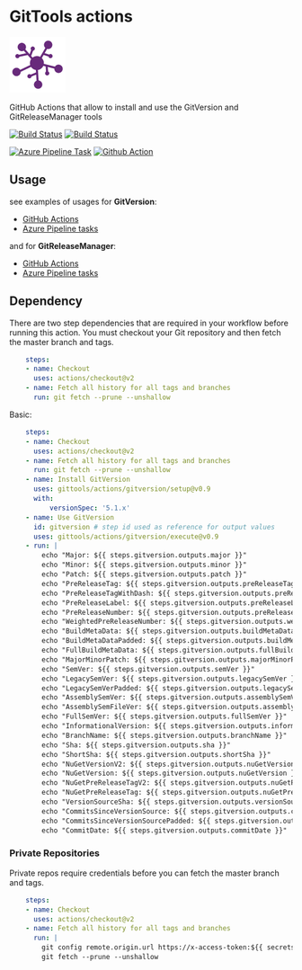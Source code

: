 # GitTools actions

![GitTools](docs/icon.png "GitTools")

GitHub Actions that allow to install and use the GitVersion and GitReleaseManager tools

[![Build Status](https://github.com/GitTools/actions/workflows/CI/badge.svg)](https://github.com/GitTools/actions/actions)
[![Build Status](https://github.com/GitTools/actions/workflows/release/badge.svg)](https://github.com/GitTools/actions/actions)

[![Azure Pipeline Task](https://img.shields.io/badge/marketplace-gittools.gittools-blue?logo=visual-studio)](https://marketplace.visualstudio.com/items?itemName=gittools.gittools)
[![Github Action](https://img.shields.io/badge/marketplace-use--actions-blue?logo=github)](https://github.com/marketplace/actions/use-actions)

## Usage

see examples of usages for **GitVersion**:

- [GitHub Actions](docs/examples/github/gitversion)
- [Azure Pipeline tasks](docs/examples/azure/gitversion)

and for **GitReleaseManager**:

- [GitHub Actions](docs/examples/github/gitreleasemanager)
- [Azure Pipeline tasks](docs/examples/azure/gitreleasemanager)

## Dependency

There are two step dependencies that are required in your workflow before running this action. You must checkout your Git repository and then fetch the master branch and tags.

```yaml
    steps:
    - name: Checkout
      uses: actions/checkout@v2
    - name: Fetch all history for all tags and branches
      run: git fetch --prune --unshallow
```

Basic:

```yaml
    steps:
    - name: Checkout
      uses: actions/checkout@v2
    - name: Fetch all history for all tags and branches
      run: git fetch --prune --unshallow
    - name: Install GitVersion
      uses: gittools/actions/gitversion/setup@v0.9
      with:
          versionSpec: '5.1.x'
    - name: Use GitVersion
      id: gitversion # step id used as reference for output values
      uses: gittools/actions/gitversion/execute@v0.9
    - run: |
        echo "Major: ${{ steps.gitversion.outputs.major }}"
        echo "Minor: ${{ steps.gitversion.outputs.minor }}"
        echo "Patch: ${{ steps.gitversion.outputs.patch }}"
        echo "PreReleaseTag: ${{ steps.gitversion.outputs.preReleaseTag }}"
        echo "PreReleaseTagWithDash: ${{ steps.gitversion.outputs.preReleaseTagWithDash }}"
        echo "PreReleaseLabel: ${{ steps.gitversion.outputs.preReleaseLabel }}"
        echo "PreReleaseNumber: ${{ steps.gitversion.outputs.preReleaseNumber }}"
        echo "WeightedPreReleaseNumber: ${{ steps.gitversion.outputs.weightedPreReleaseNumber }}"
        echo "BuildMetaData: ${{ steps.gitversion.outputs.buildMetaData }}"
        echo "BuildMetaDataPadded: ${{ steps.gitversion.outputs.buildMetaDataPadded }}"
        echo "FullBuildMetaData: ${{ steps.gitversion.outputs.fullBuildMetaData }}"
        echo "MajorMinorPatch: ${{ steps.gitversion.outputs.majorMinorPatch }}"
        echo "SemVer: ${{ steps.gitversion.outputs.semVer }}"
        echo "LegacySemVer: ${{ steps.gitversion.outputs.legacySemVer }}"
        echo "LegacySemVerPadded: ${{ steps.gitversion.outputs.legacySemVerPadded }}"
        echo "AssemblySemVer: ${{ steps.gitversion.outputs.assemblySemVer }}"
        echo "AssemblySemFileVer: ${{ steps.gitversion.outputs.assemblySemFileVer }}"
        echo "FullSemVer: ${{ steps.gitversion.outputs.fullSemVer }}"
        echo "InformationalVersion: ${{ steps.gitversion.outputs.informationalVersion }}"
        echo "BranchName: ${{ steps.gitversion.outputs.branchName }}"
        echo "Sha: ${{ steps.gitversion.outputs.sha }}"
        echo "ShortSha: ${{ steps.gitversion.outputs.shortSha }}"
        echo "NuGetVersionV2: ${{ steps.gitversion.outputs.nuGetVersionV2 }}"
        echo "NuGetVersion: ${{ steps.gitversion.outputs.nuGetVersion }}"
        echo "NuGetPreReleaseTagV2: ${{ steps.gitversion.outputs.nuGetPreReleaseTagV2 }}"
        echo "NuGetPreReleaseTag: ${{ steps.gitversion.outputs.nuGetPreReleaseTag }}"
        echo "VersionSourceSha: ${{ steps.gitversion.outputs.versionSourceSha }}"
        echo "CommitsSinceVersionSource: ${{ steps.gitversion.outputs.commitsSinceVersionSource }}"
        echo "CommitsSinceVersionSourcePadded: ${{ steps.gitversion.outputs.commitsSinceVersionSourcePadded }}"
        echo "CommitDate: ${{ steps.gitversion.outputs.commitDate }}"

```

### Private Repositories

Private repos require credentials before you can fetch the master branch and tags.

```yaml
    steps:
    - name: Checkout
      uses: actions/checkout@v2
    - name: Fetch all history for all tags and branches
      run: |
        git config remote.origin.url https://x-access-token:${{ secrets.GITHUB_TOKEN }}@github.com/${{ github.repository }}
        git fetch --prune --unshallow
```

